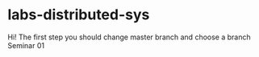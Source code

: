 # labs-distributed-sys
Hi!
The first step you should change master branch and choose a branch Seminar 01

